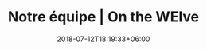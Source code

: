---
title: "Notre équipe | On the WEIve"
date: 2018-07-12T18:19:33+06:00
heading : "On The WEIve, l'association organisatrice du WEI Centrale Lyon 2023"
---
